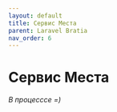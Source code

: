 ```yaml
---
layout: default
title: Сервис Места
parent: Laravel Bratia
nav_order: 6
---
```


# Сервис Места
*В процесссе =)*
